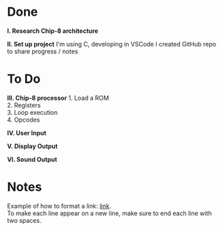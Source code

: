 # Done


**I. Research Chip-8 architecture**

**II. Set up project**
    I'm using C, developing in VSCode
    I created GitHub repo to share progress / notes

# To Do

**III. Chip-8 processor**
    1. Load a ROM  
    2. Registers  
    3. Loop execution  
    4. Opcodes  

**IV. User Input**

**V. Display Output**

**VI. Sound Output**

# Notes
Example of how to format a link: [link](https://www.example.com).  
To make each line appear on a new line, make sure to end each line with two spaces.  
